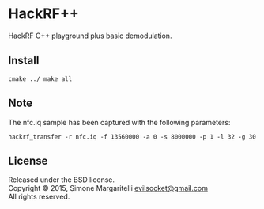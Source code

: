 HackRF++
===

HackRF C++ playground plus basic demodulation.

## Install
`
cmake ../
make all
`

## Note

The nfc.iq sample has been captured with the following parameters:

`
hackrf_transfer -r nfc.iq -f 13560000 -a 0 -s 8000000 -p 1 -l 32 -g 30
`

## License

Released under the BSD license.  
Copyright &copy; 2015, Simone Margaritelli <evilsocket@gmail.com>  
All rights reserved.
